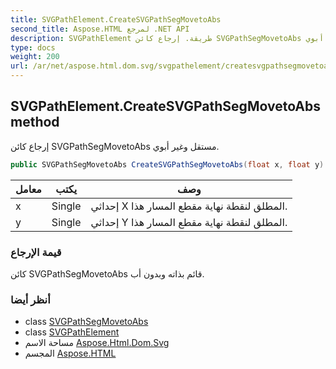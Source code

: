 ```yaml
---
title: SVGPathElement.CreateSVGPathSegMovetoAbs
second_title: Aspose.HTML لمرجع .NET API
description: SVGPathElement طريقة. إرجاع كائن SVGPathSegMovetoAbs مستقل وغير أبوي.
type: docs
weight: 200
url: /ar/net/aspose.html.dom.svg/svgpathelement/createsvgpathsegmovetoabs/
---
```

## SVGPathElement.CreateSVGPathSegMovetoAbs method

إرجاع كائن SVGPathSegMovetoAbs مستقل وغير أبوي.

```csharp
public SVGPathSegMovetoAbs CreateSVGPathSegMovetoAbs(float x, float y)
```

| معامل | يكتب | وصف |
| --- | --- | --- |
| x | Single | إحداثي X المطلق لنقطة نهاية مقطع المسار هذا. |
| y | Single | إحداثي Y المطلق لنقطة نهاية مقطع المسار هذا. |

### قيمة الإرجاع

كائن SVGPathSegMovetoAbs قائم بذاته وبدون أب.

### أنظر أيضا

* class [SVGPathSegMovetoAbs](../../../aspose.html.dom.svg.paths/svgpathsegmovetoabs/)
* class [SVGPathElement](../)
* مساحة الاسم [Aspose.Html.Dom.Svg](../../svgpathelement/)
* المجسم [Aspose.HTML](../../../)


